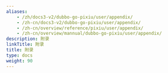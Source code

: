 ```yaml
---
aliases:
    - /zh/docs3-v2/dubbo-go-pixiu/user/appendix/
    - /zh-cn/docs3-v2/dubbo-go-pixiu/user/appendix/
    - /zh-cn/overview/reference/pixiu/user/appendix/
    - /zh-cn/overview/mannual/dubbo-go-pixiu/user/appendix/
description: 附录
linkTitle: 附录
title: 附录
type: docs
weight: 90
---
```

